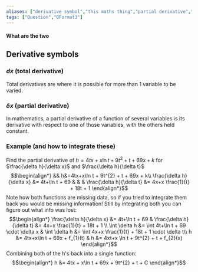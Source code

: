 ```yaml
---
aliases: ["derivative symbol","this maths thing","partial derivative","total derivative"]
tags: ["Question","QFormat3"]
---
```


#### What are the two
## Derivative symbols
### $d x$ (total derivative)
Total derivatives are where it is possible for more than 1 variable to be varied.

### $\delta x$ (partial derivative)
In mathematics, a partial derivative of a function of several variables is its derivative with respect to one of those variables, with the others held constant.

### Example (and how to integrate these)
Find the partial derivative of $h=4tx+x\ln t + 9t^{2} + t + 69x + k$ for $\frac{\delta h}{\delta x}$ and $\frac{\delta h}{\delta t}$
$$\begin{align*}
&& h&=4tx+x\ln t + 9t^{2} + t + 69x + k\\
\frac{\delta h}{\delta x} &= 4t+\ln t + 69 & & & \frac{\delta h}{\delta t} &= 4x+x \frac{1}{t} + 18t + 1 
\end{align*}$$
Note how both functions are missing data, so if you tried to integrate them back you would be missing information! Still by integrating both you can figure out what info was lost:
$$\begin{align*}
\frac{\delta h}{\delta x} &= 4t+\ln t + 69 & \frac{\delta h}{\delta t} &= 4x+x \frac{1}{t} + 18t + 1 \\
\int \delta h &= \int  4t+\ln t + 69 \cdot \delta x & \int \delta h &= \int 4x+x \frac{1}{t} + 18t + 1 \cdot \delta t\\
h &= 4tx+x\ln t + 69x + f_{1}(t) & h &= 4xt+x \ln t + 9t^{2} + t + f_{2}(x) 
\end{align*}$$
Combining both of the h's back into a single function:
$$\begin{align*}
h &= 4tx + x\ln t + 69x + 9t^{2} + t + C
\end{align*}$$
